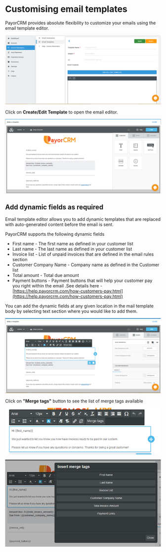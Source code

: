 # Customising email templates

PayorCRM provides absolute flexibility to customize your emails using the email template editor.

![](../.gitbook/assets/image%20%2821%29.png)

Click on **Create/Edit Template** to open the email editor. 

![](../.gitbook/assets/image%20%2824%29.png)

## Add dynamic fields as required

Email template editor allows you to add dynamic templates that are replaced with auto-generated content before the email is sent.

PayorCRM supports the following dynamic fields

* First name - The first name as defined in your customer list
* Last name - The last name as defined in your customer list
* Invoice list - List of unpaid invoices that are defined in the email rules section
* Customer Company Name - Company name as defined in the Customer list
* Total amount  - Total due amount 
* Payment buttons - Payment buttons that will help your customer pay you right within the email .See details here - [https://help.payorcrm.com/how-customers-pay.html](https://help.payorcrm.com/how-customers-pay.html)

You can add the dynamic fields at any given location in the mail template body by selecting text section where you would like to add them.

![](../.gitbook/assets/image%20%2819%29.png)



Click on **"Merge tags"** button to see the list of merge tags available



![](../.gitbook/assets/image%20%286%29.png)

![](../.gitbook/assets/image%20%284%29.png)



